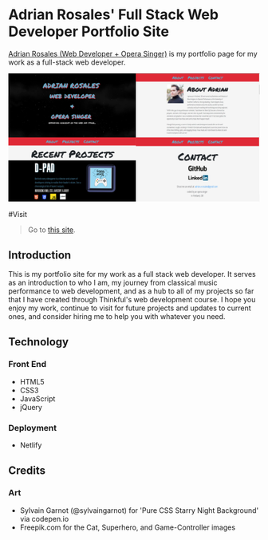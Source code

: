 <h1>Adrian Rosales' Full Stack Web Developer Portfolio Site</h1>
<p><a href='https://agitated-mcnulty-8bb0dc.netlify.com/'>Adrian Rosales (Web Developer + Opera Singer)</a> is my portfolio page for my work as a full-stack web developer.</p>
<img src='assets/portfolioPreview.jpg'>


#Visit
> Go to <a href='https://agitated-mcnulty-8bb0dc.netlify.com/'>this site</a>.


<h2>Introduction</h2>
<p>This is my portfolio site for my work as a full stack web developer. It serves as an introduction to who I am, my journey from classical music performance to web development, and as a hub to all of my projects so far that I have created through Thinkful's web development course. I hope you enjoy my work, continue to visit for future projects and updates to current ones, and consider hiring me to help you with whatever you need.</p>


<h2>Technology</h2>
<h3>Front End</h3>
<ul>
  <li>HTML5</li>
  <li>CSS3</li>
  <li>JavaScript</li>
  <li>jQuery</li>
 </ul>
<h3>Deployment</h3>
<ul>
	<li>Netlify</li>
</ul>

<h2>Credits</h2>
<h3>Art</h3>
<ul>
	<li>Sylvain Garnot (@sylvaingarnot) for 'Pure CSS Starry Night Background' via codepen.io</li>
	<li>Freepik.com for the Cat, Superhero, and Game-Controller images</li>
</ul>